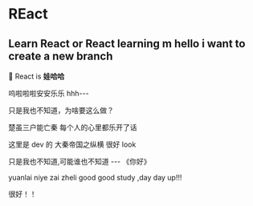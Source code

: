 # REact
Learn React or React learning m
hello i want to  create a new branch
---

React is **娃哈哈**

呜啦啦啦安安乐乐
hhh---

只是我也不知道，为啥要这么做？

楚虽三户能亡秦
每个人的心里都乐开了话

这里是 dev 的
大秦帝国之纵横 很好 look

只是我也不知道,可能谁也不知道
                    --- 《你好》

yuanlai niye zai zheli 
good good  study ,day day up!!!

很好！！